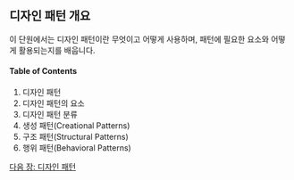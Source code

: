 ## 디자인 패턴 개요
이 단원에서는 디자인 패턴이란 무엇이고 어떻게 사용하며, 패턴에 필요한 요소와 어떻게 활용되는지를 배웁니다.

#### Table of Contents
1. 디자인 패턴
2. 디자인 패턴의 요소
3. 디자인 패턴 분류
4. 생성 패턴(Creational Patterns)
5. 구조 패턴(Structural Patterns)
6. 행위 패턴(Behavioral Patterns)

<a href="./02_디자인_패턴.md">다음 장: 디자인 패턴</a>